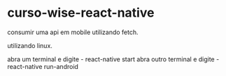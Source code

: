# curso-wise-react-native
consumir uma api em mobile utilizando fetch.

utilizando linux.

abra um terminal e digite - react-native start
abra outro terminal e digite - react-native run-android

